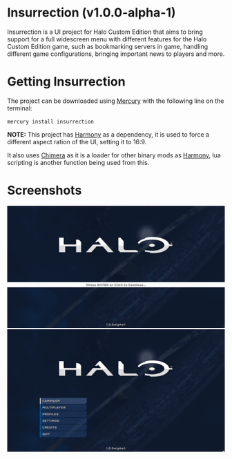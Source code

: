# Insurrection (v1.0.0-alpha-1)
Insurrection is a UI project for Halo Custom Edition that aims to bring support for a full
widescreen menu with different features for the Halo Custom Edition game, such as bookmarking
servers in game, handling different game configurations, bringing important news to players and more.

# Getting Insurrection
The project can be downloaded using [Mercury](https://github.com/Sledmine) with the following
line on the terminal:
```
mercury install insurrection
```
**NOTE:** This project has [Harmony](https://github.com/JerryBrick/harmony) as a dependency, it is
used to force a different aspect ration of the UI, setting it to 16:9.

It also uses [Chimera](https://github.com/SnowyMouse/chimera) as it is a loader for other 
binary mods as [Harmony](https://github.com/JerryBrick/harmony), lua scripting is another function
being used from this.

# Screenshots
![main_menu](images/main_menu.png)
![menu_options](images/menu_options.png)
